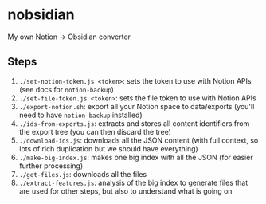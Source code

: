 
# nobsidian

My own Notion →  Obsidian converter

## Steps

1. `./set-notion-token.js <token>`: sets the token to use with Notion APIs (see docs for `notion-backup`)
1. `./set-file-token.js <token>`: sets the file token to use with Notion APIs
1. `./export-notion.sh`: export all your Notion space to data/exports (you'll need to have `notion-backup` installed)
1. `./ids-from-exports.js`: extracts and stores all content identifiers from the export tree (you can then discard the tree)
1. `./download-ids.js`: downloads all the JSON content (with full context, so lots of rich duplication but we should have everything)
1. `./make-big-index.js`: makes one big index with all the JSON (for easier further processing)
1. `./get-files.js`: downloads all the files
1. `./extract-features.js`: analysis of the big index to generate files that are used for other steps, but also to understand what is going on
